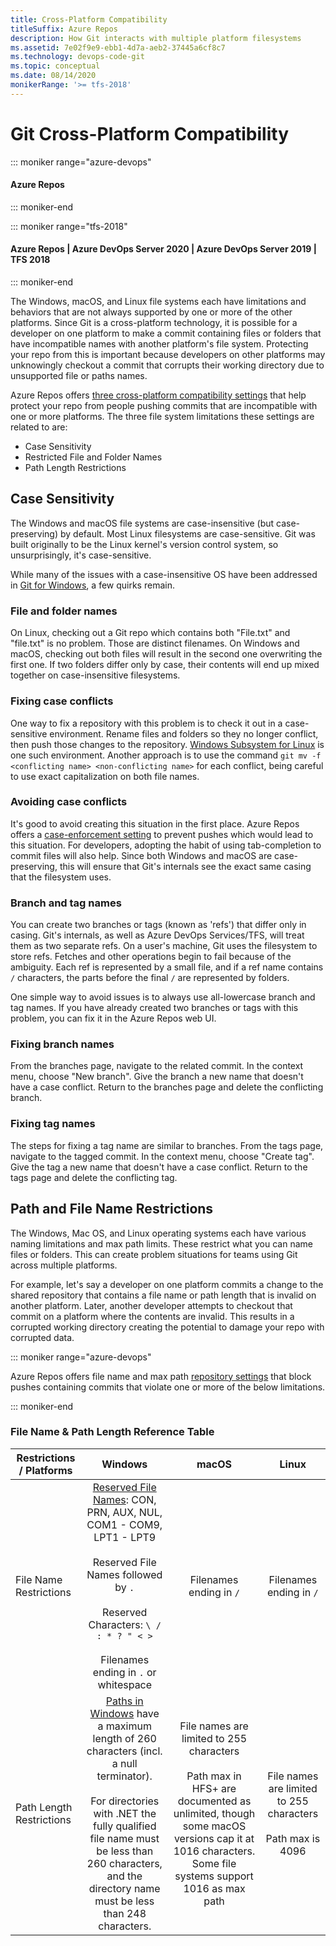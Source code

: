 ```yaml
---
title: Cross-Platform Compatibility
titleSuffix: Azure Repos
description: How Git interacts with multiple platform filesystems
ms.assetid: 7e02f9e9-ebb1-4d7a-aeb2-37445a6cf8c7
ms.technology: devops-code-git
ms.topic: conceptual
ms.date: 08/14/2020
monikerRange: '>= tfs-2018'
---
```


# Git Cross-Platform Compatibility

::: moniker range="azure-devops"

#### Azure Repos

::: moniker-end

::: moniker range="tfs-2018"

#### Azure Repos | Azure DevOps Server 2020 | Azure DevOps Server 2019 | TFS 2018

::: moniker-end

The Windows, macOS, and Linux file systems each have limitations and behaviors that are not always supported by one or more of the other platforms. Since Git is a cross-platform technology, it is possible for a developer on one platform to make a commit containing files or folders that have incompatible names with another platform's file system. Protecting your repo from this is important because developers on other platforms may unknowingly checkout a commit that corrupts their working directory due to unsupported file or paths names.

Azure Repos offers [three cross-platform compatibility settings](repository-settings.md) that help protect your repo from people pushing commits that are incompatible with one or more platforms. The three file system limitations these settings are related to are:

- Case Sensitivity
- Restricted File and Folder Names
- Path Length Restrictions

## Case Sensitivity

The Windows and macOS file systems are case-insensitive (but case-preserving) by default.
Most Linux filesystems are case-sensitive.
Git was built originally to be the Linux kernel's version control system, so unsurprisingly, it's case-sensitive.

While many of the issues with a case-insensitive OS have been addressed in [Git for Windows](https://gitforwindows.org/), a few quirks remain.

### File and folder names

On Linux, checking out a Git repo which contains both "File.txt" and "file.txt" is no problem.
Those are distinct filenames.
On Windows and macOS, checking out both files will result in the second one overwriting the first one.
If two folders differ only by case, their contents will end up mixed together on case-insensitive filesystems.

### Fixing case conflicts

One way to fix a repository with this problem is to check it out in a case-sensitive environment.
Rename files and folders so they no longer conflict, then push those changes to the repository.
[Windows Subsystem for Linux](/windows/wsl/about) is one such environment.
Another approach is to use the command `git mv -f <conflicting name> <non-conflicting name>` for each conflict, being careful to use exact capitalization on both file names.

### Avoiding case conflicts

It's good to avoid creating this situation in the first place.
Azure Repos offers a [case-enforcement setting](repository-settings.md) to prevent pushes which would lead to this situation.
For developers, adopting the habit of using tab-completion to commit files will also help.
Since both Windows and macOS are case-preserving, this will ensure that Git's internals see the exact same casing that the filesystem uses.

### Branch and tag names

You can create two branches or tags (known as 'refs') that differ only in casing.
Git's internals, as well as Azure DevOps Services/TFS, will treat them as two separate refs.
On a user's machine, Git uses the filesystem to store refs.
Fetches and other operations begin to fail because of the ambiguity.
Each ref is represented by a small file, and if a ref name contains `/` characters, the parts before the final `/` are represented by folders.

One simple way to avoid issues is to always use all-lowercase branch and tag names.
If you have already created two branches or tags with this problem, you can fix it in the Azure Repos web UI.

### Fixing branch names

From the branches page, navigate to the related commit.
In the context menu, choose "New branch".
Give the branch a new name that doesn't have a case conflict.
Return to the branches page and delete the conflicting branch.

### Fixing tag names

The steps for fixing a tag name are similar to branches.
From the tags page, navigate to the tagged commit.
In the context menu, choose "Create tag".
Give the tag a new name that doesn't have a case conflict.
Return to the tags page and delete the conflicting tag.

## Path and File Name Restrictions

The Windows, Mac OS, and Linux operating systems each have various naming limitations and max path limits. These restrict what you can name files or folders. This can create problem situations for teams using Git across multiple platforms.

For example, let's say a developer on one platform commits a change to the shared repository that contains a file name or path length that is invalid on another platform. Later, another developer attempts to checkout that commit on a platform where the contents are invalid. This results in a corrupted working directory creating the potential to damage your repo with corrupted data.

::: moniker range="azure-devops"

Azure Repos offers file name and max path [repository settings](repository-settings.md) that block pushes containing commits that violate one or more of the below limitations.

::: moniker-end

### File Name & Path Length Reference Table

| Restrictions / Platforms |                                                                                                                                                         Windows                                                                                                                                                         |                                                                                              macOS                                                                                              |                               Linux                               |
|--------------------------|:-----------------------------------------------------------------------------------------------------------------------------------------------------------------------------------------------------------------------------------------------------------------------------------------------------------------------:|:-----------------------------------------------------------------------------------------------------------------------------------------------------------------------------------------------:|:-----------------------------------------------------------------:|
|  File Name Restrictions  |                      [Reserved File Names](https://docs.microsoft.com/windows/desktop/FileIO/naming-a-file): CON, PRN, AUX, NUL, COM1 - COM9, LPT1 - LPT9<br><br>Reserved File Names followed by `.`<br><br>Reserved Characters: `\ / : * ? " < >` <br><br> Filenames ending in `.` or whitespace                       |                                                                                     Filenames ending in `/`                                                                                     |                      Filenames ending in `/`                      |
| Path Length Restrictions | [Paths in Windows](https://docs.microsoft.com/windows/desktop/FileIO/naming-a-file#paths) have a maximum length of 260 characters (incl. a null terminator). <br><br>For directories with .NET the fully qualified file name must be less than 260 characters, and the directory name must be less than 248 characters. | File names are limited to 255 characters<br><br> Path max in HFS+ are documented as unlimited, though some macOS versions cap it at 1016 characters. Some file systems support 1016 as max path | File names are limited to 255 characters<br><br> Path max is 4096 |

